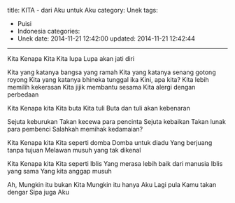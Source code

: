 title: KITA - dari Aku untuk Aku
category: Unek
tags:
  - Puisi
  - Indonesia
categories:
  - Unek
date: 2014-11-21 12:42:00
updated: 2014-11-21 12:42:44
---
Kita
Kenapa Kita
Kita lupa
Lupa akan jati diri<!--more-->

Kita yang katanya bangsa yang ramah
Kita yang katanya senang gotong royong
Kita yang katanya bhineka tunggal ika
Kini, apa kita?
Kita lebih memilih kekerasan
Kita jijik membantu sesama
Kita alergi dengan perbedaan

Kita
Kenapa kita
Kita buta
Kita tuli
Buta dan tuli akan kebenaran

Sejuta keburukan 
Takan kecewa para pencinta
Sejuta kebaikan 
Takan lunak para pembenci
Salahkah memihak kedamaian?

Kita
Kenapa kita
Kita seperti domba
Domba untuk diadu
Yang berjuang tanpa tujuan
Melawan musuh yang tak dikenal

Kita
Kenapa kita
Kita seperti Iblis
Yang merasa lebih baik dari manusia
Iblis yang sama
Yang kita anggap musuh

Ah,
Mungkin itu bukan Kita
Mungkin itu hanya Aku
Lagi pula Kamu takan dengar
Sipa juga Aku

